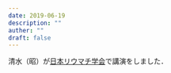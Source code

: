 ```yaml
---
date: 2019-06-19
description: ""
auther: ""
draft: false
---
```

清水（昭）が[日本リウマチ学会](https://www.congre.co.jp/ai-info/)で講演をしました．
